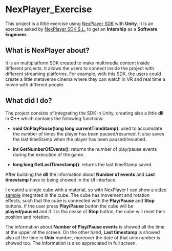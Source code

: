 # NexPlayer_Exercise
This project is a little exercise using [NexPlayer SDK](https://assetstore.unity.com/packages/tools/video/nexplayer-video-streaming-player-with-drm-free-demo-197902) with **Unity**. It is an exercise asked by [NexPlayer SDK S.L.](https://nexplayersdk.com/) to get an **Intership** as a **Software Engeneer**. 

## What is NexPlayer about?

It is an multiplatform SDK created to make multimedia content inside different projects. It allows the users to connect inside the project with different streaming platforms. For example, with this SDK, the users could create a little metaverse cinema where they can watch in VR and real time a movie with different people. 

## What did I do?

The project consists of integrating the SDK in Unity, creating also a little **dll** in **C++** which contains the following functions: 

- **void OnPlayPause(long long currentTimeStamp)**: used to accumulate the number of times the player has been paused/resumed. It also saves the last timeStamp when the player has been paused/resumed. 
  
- **int GetNumberOfEvents()**:  returns the number of play/pause events during the execution of the game.

- **long long GetLastTimestamp()**: returns the last timeStamp saved.

After building the **dll** the information about **Number of events** and **Last timestamp** have to being showed in the UI interface. 

I created a single cube with a material, so with NexPlayer I can show a [video sample](https://dash.akamaized.net/akamai/bbb_30fps/bbb_30fps.mpd) integrated in the cube. The cube has movement and rotation effects, such that the cube is connected with the **Play/Pause** and **Stop** buttons. If the user press **Play/Pause** button the cube will be **played/paused** and if it is tha cease of **Stop** button, the cube will reset their position and rotation. 

The information about **Number of Play/Pause events** is showed all the time at the upper of the screen. On the other hand, **Last timestamp** is showed also all the time in **Unix** number, moreover the date of that unix number is showed too. The information is also appreciated in full screen.

